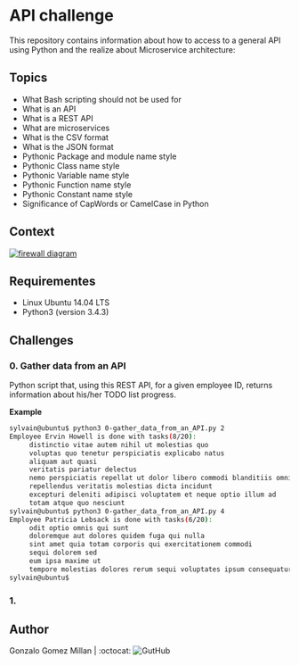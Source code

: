 # API challenge
This repository contains information about how to access to a general API using Python and the realize about Microservice architecture:

## Topics
- What Bash scripting should not be used for
- What is an API
- What is a REST API
- What are microservices
- What is the CSV format
- What is the JSON format
- Pythonic Package and module name style
- Pythonic Class name style
- Pythonic Variable name style
- Pythonic Function name style
- Pythonic Constant name style
- Significance of CapWords or CamelCase in Python


## Context
[![firewall diagram](https://github.com/gogomillan/holberton-system_engineering-devops/blob/master/0x15-api/assets/microservice.jpg)](https://www.youtube.com/watch?v=-2kyU6-j8ZQ&feature=youtu.be)
  
## Requirementes
- Linux Ubuntu 14.04 LTS
- Python3 (version 3.4.3)

## Challenges

###  0. Gather data from an API
Python script that, using this REST API, for a given employee ID, returns information about his/her TODO list progress.

**Example**
```bash wrap
sylvain@ubuntu$ python3 0-gather_data_from_an_API.py 2
Employee Ervin Howell is done with tasks(8/20):
     distinctio vitae autem nihil ut molestias quo
     voluptas quo tenetur perspiciatis explicabo natus
     aliquam aut quasi
     veritatis pariatur delectus
     nemo perspiciatis repellat ut dolor libero commodi blanditiis omnis
     repellendus veritatis molestias dicta incidunt
     excepturi deleniti adipisci voluptatem et neque optio illum ad
     totam atque quo nesciunt
sylvain@ubuntu$ python3 0-gather_data_from_an_API.py 4
Employee Patricia Lebsack is done with tasks(6/20):
     odit optio omnis qui sunt
     doloremque aut dolores quidem fuga qui nulla
     sint amet quia totam corporis qui exercitationem commodi
     sequi dolorem sed
     eum ipsa maxime ut
     tempore molestias dolores rerum sequi voluptates ipsum consequatur
sylvain@ubuntu$
```

###  1. 

## Author
Gonzalo Gomez Millan | :octocat: ![GutHub](https://github.com/gogomillan)
